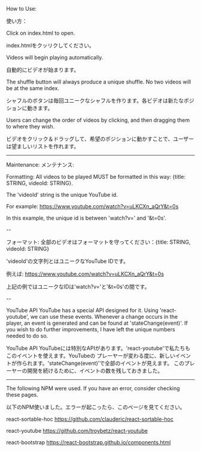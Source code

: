 
How to Use:

使い方：

Click on index.html to open.

index.htmlをクッリクしてください。

Videos will begin playing automatically.

自動的にビデオが始まります。

The shuffle button will always produce a unique shuffle. No two videos will be
at the same index.

シャフルのボタンは毎回ユニークなシャフルを作ります。各ビデオは新たなポジションに動きます。

Users can change the order of videos by clicking, and then dragging them to where
they wish.

ビデオをクリック＆ドラッグして、希望のポジションに動かすことで、ユーザーは望ましいリストを作れます。


-----------
Maintenance:
メンテナンス:

Formatting:
All videos to be played MUST be formatted in this way: {title: STRING, videoId: STRING}.

The 'videoId' string is the unique YouTube id.

For example: https://www.youtube.com/watch?v=uLKCXn_aQrY&t=0s

In this example, the unique id is between 'watch?v=' and '&t=0s'.

--

フォーマット:
全部のビデオはフォーマットを守ってください：{title: STRING, videoId: STRING}

'videoId'の文字列とはユニークなYouTube IDです。

例えば: https://www.youtube.com/watch?v=uLKCXn_aQrY&t=0s

上記の例ではユニークなIDは'watch?v='と'&t=0s'の間です。

--

YouTube API
YouTube has a special API designed for it. Using 'react-youtube', we can use
these events. Whenever a change occurs in the player, an event is generated and
can be found at 'stateChange(event)'. If you wish to do further improvements, I
have left the unique numbers needed to do so.

YouTube API
YouTubeには特別なAPIがあります。'react-youtube'で私たちもこのイベントを使えます。YouTubeの
プレーヤーが変わる度に、新しいイベントが作られます。'stateChange(event)'で全部のイベントが見えます。
このプレーヤーの開発を続けるために、イベントの数を残しておきました。

-----------
The following NPM were used. If you have an error, consider checking these pages.

以下のNPM使いました。エラーが起こったら、このページを見てください。

react-sortable-hoc
https://github.com/clauderic/react-sortable-hoc

react-youtube
https://github.com/troybetz/react-youtube

react-bootstrap
https://react-bootstrap.github.io/components.html
